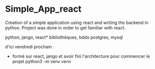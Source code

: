 # Simple_App_react
Creation of a simple application using react and writing the backend in python. 
Project was done in order to get familiar with react. 

python, jango, react*
bibliothèques, bdds
postgres, mysql

d'ici vendredi prochain : 
- formé sur react, jango et avoir fini l'architecture pour commencer le projet
python3 -m venv venv
